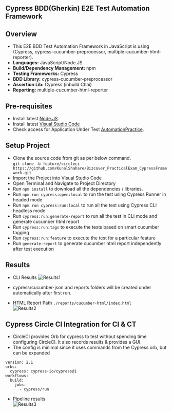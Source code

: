 ## Cypress BDD(Gherkin) E2E Test Automation Framework

## Overview
* This E2E BDD Test Automation Framework in JavaScript is using (Cypress, cypress-cucumber-preprocessor, multiple-cucumber-html-reporter).
* **Languages:** JavaScript/Node.JS
* **Build/Dependency Management:** npm
* **Testing Frameworks:** Cypress
* **BDD Library:** cypress-cucumber-preprocessor
* **Assertion Lib:** Cypress (inbuild Chai)
* **Reporting:** multiple-cucumber-html-reporter

## Pre-requisites
* Install latest [Node.JS](https://nodejs.org/en/download/)
* Install latest [Visual Studio Code](https://code.visualstudio.com/download)
* Check access for Application Under Test [AutomationPractice](http://automationpractice.com).

## Setup Project
* Clone the source code from git as per below command.<br />
```git clone -b feature/circleci https://github.com/KunalShahare/Bizcover_PracticalExam_CypressFramework.git```
* Import the Project into Visual Studio Code 
* Open Terminal and Navigate to Project Directory
* Run `npm install` to download all the dependencies / libraries.
* Run `npm run cypress:open:local` to run the test using Cypress Runner in headed mode 
* Run `npm run cypress:run:local` to run all the test using Cypress CLI headless mode
* Run `cypress:run:generate-report` to run all the test in CLI mode and generate cucumber html report
* Run `cypress:run:tags` to execute the tests based on smart cucumber tagging
* Run `cypress:run:feature` to execute the test for a particular feature
* Run `generate-report` to generate cucumber html report independently after test execution

## Results
* CLI Results
![Results1](./Cypress_CLI_Report.PNG)

* cypress/cucumber-json and reports folders will be created under automatically after first run.
* HTML Report Path `./reports/cucumber-html/index.html` <br />
![Results2](./Cucumber_Report.PNG)

## Cypress Circle CI Integration for CI & CT
* CircleCI provides Orb for cypress to test without spending time configuring CircleCI. It also records results & provides a GUI.
* The config is minimal since it uses commands from the Cypress orb, but can be expanded
```
version: 2.1
orbs:
  cypress: cypress-io/cypress@1
workflows:
  build:
    jobs:
      - cypress/run
```
* Pipeline results <br />
![Results3](./Pipeline_Results.PNG)
